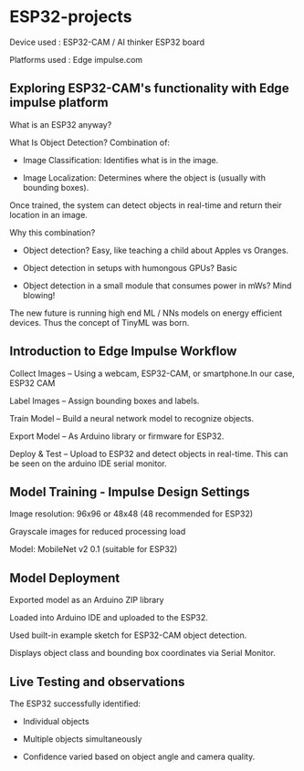 # ESP32-projects

Device used : ESP32-CAM / AI thinker ESP32 board

Platforms used : Edge impulse.com

## Exploring ESP32-CAM's functionality with Edge impulse platform ##

What is an ESP32 anyway?

What Is Object Detection?
Combination of:

* Image Classification: Identifies what is in the image.

* Image Localization: Determines where the object is (usually with bounding boxes).

Once trained, the system can detect objects in real-time and return their location in an image.

Why this combination?


* Object detection? Easy, like teaching a child about Apples vs Oranges.

* Object detection in setups with humongous GPUs? Basic

* Object detection in a small module that consumes power in mWs? Mind blowing! 

The new future is running high end ML / NNs models on energy efficient devices. Thus the concept of TinyML was born.











## Introduction to Edge Impulse Workflow ##

Collect Images – Using a webcam, ESP32-CAM, or smartphone.In our case, ESP32 CAM

Label Images – Assign bounding boxes and labels.

Train Model – Build a neural network model to recognize objects.

Export Model – As Arduino library or firmware for ESP32.

Deploy & Test – Upload to ESP32 and detect objects in real-time. This can be seen on the arduino IDE serial monitor.




## Model Training - Impulse Design Settings ##

Image resolution: 96x96 or 48x48 (48 recommended for ESP32)

Grayscale images for reduced processing load

Model: MobileNet v2 0.1 (suitable for ESP32)


## Model Deployment ##

Exported model as an Arduino ZIP library

Loaded into Arduino IDE and uploaded to the ESP32.

Used built-in example sketch for ESP32-CAM object detection.

Displays object class and bounding box coordinates via Serial Monitor.



##  Live Testing and observations ##

The ESP32 successfully identified:

* Individual objects

* Multiple objects simultaneously

* Confidence varied based on object angle and camera quality.


